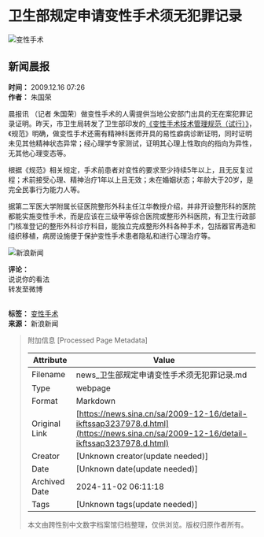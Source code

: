 # 卫生部规定申请变性手术须无犯罪记录

![变性手术](//n.sinaimg.cn/sinacn/20170516/1212-fyfeutq0813373.jpg)

## 新闻晨报

**时间：** 2009.12.16 07:26  
**作者：** 朱国荣  

晨报讯 （记者 朱国荣）做变性手术的人需提供当地公安部门出具的无在案犯罪记录证明。昨天，市卫生局转发了卫生部印发的[《变性手术技术管理规范（试行）》](http://news.sina.com.cn/c/2009-11-21/021119095151.shtml)，《规范》明确，做变性手术还需有精神科医师开具的易性癖病诊断证明，同时证明未见其他精神状态异常；经心理学专家测试，证明其心理上性取向的指向为异性，无其他心理变态等。

根据《规范》相关规定，手术前患者对变性的要求至少持续5年以上，且无反复过程；术前接受心理、精神治疗1年以上且无效；未在婚姻状态；年龄大于20岁，是完全民事行为能力人等。

据第二军医大学附属长征医院整形外科主任江华教授介绍，并非开设整形科的医院都能实施变性手术，而是应该在三级甲等综合医院或整形外科医院，有卫生行政部门核准登记的整形外科诊疗科目，能独立完成整形外科各种手术，包括器官再造和组织移植，病房设施便于保护变性手术患者隐私和进行心理治疗等。

![新浪新闻](https://n.sinaimg.cn/default/80905340/20200331/sinalogo.png)

**评论：**  
说说你的看法  
转发至微博

![评论图标](data:image/png;base64,iVBORw0KGgoAAAANSUhEUgAAAAMAAAACAQMAAACnuvRZAAAAA1BMVEUAAACnej3aAAAAAXRSTlMAQObYZgAAAApJREFUCNdjAAIAAAQAASDSLW8AAAAASUVORK5CYII=)

**标签：** [变性手术](#)  
**来源：** 新浪新闻

> 附加信息 [Processed Page Metadata]
>
> | Attribute       | Value                                  |
> |-----------------|----------------------------------------|
> | Filename        | news_卫生部规定申请变性手术须无犯罪记录.md                             |
> | Type            | webpage                                 |
> | Format          | Markdown                               |
> | Original Link   | [https://news.sina.cn/sa/2009-12-16/detail-ikftssap3237978.d.html](https://news.sina.cn/sa/2009-12-16/detail-ikftssap3237978.d.html)                       |
> | Creator         | [Unknown creator(update needed)]                              |
> | Date            | [Unknown date(update needed)]                                 |
> | Archived Date   | 2024-11-02 06:11:18                             |
> | Tags            | [Unknown tags(update needed)]                                 |
>
> 本文由跨性别中文数字档案馆归档整理，仅供浏览。版权归原作者所有。
>
